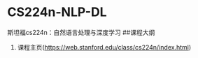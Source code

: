 # CS224n-NLP-DL
斯坦福cs224n：自然语言处理与深度学习
##课程大纲
1.  课程主页(https://web.stanford.edu/class/cs224n/index.html)
